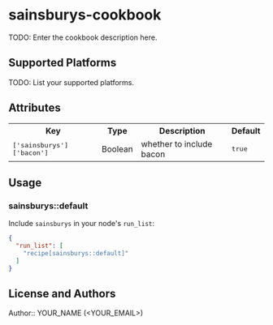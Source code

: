 # sainsburys-cookbook

TODO: Enter the cookbook description here.

## Supported Platforms

TODO: List your supported platforms.

## Attributes

<table>
  <tr>
    <th>Key</th>
    <th>Type</th>
    <th>Description</th>
    <th>Default</th>
  </tr>
  <tr>
    <td><tt>['sainsburys']['bacon']</tt></td>
    <td>Boolean</td>
    <td>whether to include bacon</td>
    <td><tt>true</tt></td>
  </tr>
</table>

## Usage

### sainsburys::default

Include `sainsburys` in your node's `run_list`:

```json
{
  "run_list": [
    "recipe[sainsburys::default]"
  ]
}
```

## License and Authors

Author:: YOUR_NAME (<YOUR_EMAIL>)

